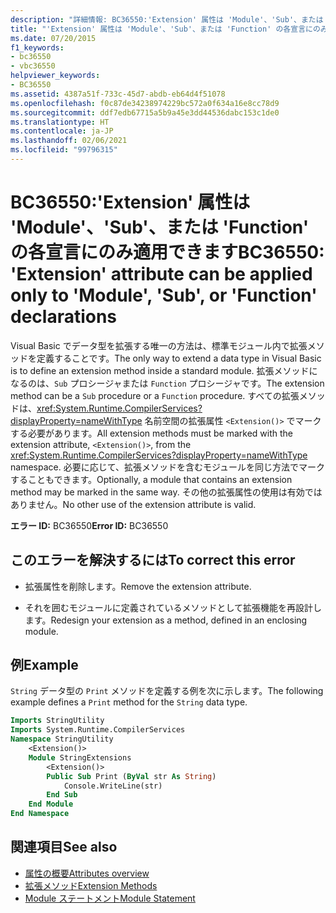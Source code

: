 ```yaml
---
description: "詳細情報: BC36550:'Extension' 属性は 'Module'、'Sub'、または 'Function' の各宣言にのみ適用できます"
title: "'Extension' 属性は 'Module'、'Sub'、または 'Function' の各宣言にのみ適用できます"
ms.date: 07/20/2015
f1_keywords:
- bc36550
- vbc36550
helpviewer_keywords:
- BC36550
ms.assetid: 4387a51f-733c-45d7-abdb-eb64d4f51078
ms.openlocfilehash: f0c87de34238974229bc572a0f634a16e8cc78d9
ms.sourcegitcommit: ddf7edb67715a5b9a45e3dd44536dabc153c1de0
ms.translationtype: HT
ms.contentlocale: ja-JP
ms.lasthandoff: 02/06/2021
ms.locfileid: "99796315"
---
```

# <a name="bc36550-extension-attribute-can-be-applied-only-to-module-sub-or-function-declarations"></a><span data-ttu-id="d6ae2-103">BC36550:'Extension' 属性は 'Module'、'Sub'、または 'Function' の各宣言にのみ適用できます</span><span class="sxs-lookup"><span data-stu-id="d6ae2-103">BC36550: 'Extension' attribute can be applied only to 'Module', 'Sub', or 'Function' declarations</span></span>

<span data-ttu-id="d6ae2-104">Visual Basic でデータ型を拡張する唯一の方法は、標準モジュール内で拡張メソッドを定義することです。</span><span class="sxs-lookup"><span data-stu-id="d6ae2-104">The only way to extend a data type in Visual Basic is to define an extension method inside a standard module.</span></span> <span data-ttu-id="d6ae2-105">拡張メソッドになるのは、`Sub` プロシージャまたは `Function` プロシージャです。</span><span class="sxs-lookup"><span data-stu-id="d6ae2-105">The extension method can be a `Sub` procedure or a `Function` procedure.</span></span> <span data-ttu-id="d6ae2-106">すべての拡張メソッドは、<xref:System.Runtime.CompilerServices?displayProperty=nameWithType> 名前空間の拡張属性 `<Extension()>` でマークする必要があります。</span><span class="sxs-lookup"><span data-stu-id="d6ae2-106">All extension methods must be marked with the extension attribute, `<Extension()>`, from the <xref:System.Runtime.CompilerServices?displayProperty=nameWithType> namespace.</span></span> <span data-ttu-id="d6ae2-107">必要に応じて、拡張メソッドを含むモジュールを同じ方法でマークすることもできます。</span><span class="sxs-lookup"><span data-stu-id="d6ae2-107">Optionally, a module that contains an extension method may be marked in the same way.</span></span> <span data-ttu-id="d6ae2-108">その他の拡張属性の使用は有効ではありません。</span><span class="sxs-lookup"><span data-stu-id="d6ae2-108">No other use of the extension attribute is valid.</span></span>

<span data-ttu-id="d6ae2-109">**エラー ID:** BC36550</span><span class="sxs-lookup"><span data-stu-id="d6ae2-109">**Error ID:** BC36550</span></span>

## <a name="to-correct-this-error"></a><span data-ttu-id="d6ae2-110">このエラーを解決するには</span><span class="sxs-lookup"><span data-stu-id="d6ae2-110">To correct this error</span></span>

- <span data-ttu-id="d6ae2-111">拡張属性を削除します。</span><span class="sxs-lookup"><span data-stu-id="d6ae2-111">Remove the extension attribute.</span></span>

- <span data-ttu-id="d6ae2-112">それを囲むモジュールに定義されているメソッドとして拡張機能を再設計します。</span><span class="sxs-lookup"><span data-stu-id="d6ae2-112">Redesign your extension as a method, defined in an enclosing module.</span></span>

## <a name="example"></a><span data-ttu-id="d6ae2-113">例</span><span class="sxs-lookup"><span data-stu-id="d6ae2-113">Example</span></span>

<span data-ttu-id="d6ae2-114">`String` データ型の `Print` メソッドを定義する例を次に示します。</span><span class="sxs-lookup"><span data-stu-id="d6ae2-114">The following example defines a `Print` method for the `String` data type.</span></span>

```vb
Imports StringUtility
Imports System.Runtime.CompilerServices
Namespace StringUtility
    <Extension()>
    Module StringExtensions
        <Extension()>
        Public Sub Print (ByVal str As String)
            Console.WriteLine(str)
        End Sub
    End Module
End Namespace
```

## <a name="see-also"></a><span data-ttu-id="d6ae2-115">関連項目</span><span class="sxs-lookup"><span data-stu-id="d6ae2-115">See also</span></span>

- [<span data-ttu-id="d6ae2-116">属性の概要</span><span class="sxs-lookup"><span data-stu-id="d6ae2-116">Attributes overview</span></span>](../../programming-guide/concepts/attributes/index.md)
- [<span data-ttu-id="d6ae2-117">拡張メソッド</span><span class="sxs-lookup"><span data-stu-id="d6ae2-117">Extension Methods</span></span>](../../programming-guide/language-features/procedures/extension-methods.md)
- [<span data-ttu-id="d6ae2-118">Module ステートメント</span><span class="sxs-lookup"><span data-stu-id="d6ae2-118">Module Statement</span></span>](../statements/module-statement.md)

